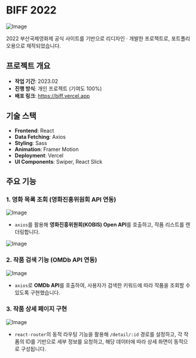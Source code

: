 #  BIFF 2022

![Image](https://github.com/user-attachments/assets/fa3d171d-d6a9-4875-9a10-a382a8b9e53e)

2022 부산국제영화제 공식 사이트를 기반으로 리디자인 · 개발한 프로젝트로, 포트폴리오용으로 제작되었습니다.

## 프로젝트 개요
- **작업 기간**: 2023.02
- **진행 방식**: 개인 프로젝트 (기여도 100%)
- **배포 링크**: https://biff.vercel.app

## 기술 스택
- **Frontend**: React
- **Data Fetching**: Axios
- **Styling**: Sass
- **Animation**: Framer Motion
- **Deployment**: Vercel
- **UI Components**: Swiper, React Slick

## 주요 기능
### 1. 영화 목록 조회 (영화진흥위원회 API 연동)

![Image](https://github.com/user-attachments/assets/32912a10-da82-4e5e-8912-8bbd2b2daa16)

- `axios`를 활용해 **영화진흥위원회(KOBIS) Open API**를 호출하고, 작품 리스트를 렌더링합니다.

![Image](https://github.com/user-attachments/assets/1bac9501-750d-4aee-aa04-98d4cf77cfde)

### 2. 작품 검색 기능 (OMDb API 연동)

![Image](https://github.com/user-attachments/assets/f828132b-1061-4030-b30f-715c63af4912)

- `axios`로 **OMDb API**를 호출하여, 사용자가 검색한 키워드에 따라 작품을 조회할 수 있도록 구현했습니다.

### 3. 작품 상세 페이지 구현

![Image](https://github.com/user-attachments/assets/98ee26fb-5b93-42ae-815c-a47b93694c05)

- `react-router`의 동적 라우팅 기능을 활용해 `/detail/:id` 경로를 설정하고, 각 작품의 ID를 기반으로 세부 정보를 요청하고, 해당 데이터에 따라 상세 화면이 동적으로 구성됩니다.

